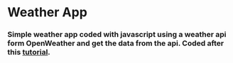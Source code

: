 # Weather App

### Simple weather app coded with javascript using a weather api form OpenWeather and get the data from the api. Coded after this [tutorial]([https://website-name.com](https://github.com/AsmrProg-YT/100-days-of-javascript/tree/master/Day%20%2310%20-%20Weather%20App#weather-app)https://github.com/AsmrProg-YT/100-days-of-javascript/tree/master/Day%20%2310%20-%20Weather%20App#weather-app).
